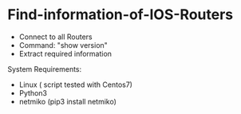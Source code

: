 # Find-information-of-IOS-Routers

 - Connect to all Routers
 - Command: "show version"
 - Extract required information

System Requirements:
- Linux ( script tested with Centos7)
- Python3
- netmiko (pip3 install netmiko)
